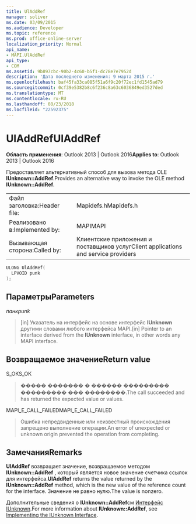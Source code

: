 ```yaml
---
title: UlAddRef
manager: soliver
ms.date: 03/09/2015
ms.audience: Developer
ms.topic: reference
ms.prod: office-online-server
localization_priority: Normal
api_name:
- MAPI.UlAddRef
api_type:
- COM
ms.assetid: 9b897cbc-90b2-4c60-b5f1-dc78e7e7952d
description: 'Дата последнего изменения: 9 марта 2015 г.'
ms.openlocfilehash: baf45fa33ca085f51a6f9c20f72ec1fd1545ad79
ms.sourcegitcommit: 0cf39e5382b8c6f236c8a63c6036849ed3527ded
ms.translationtype: MT
ms.contentlocale: ru-RU
ms.lasthandoff: 08/23/2018
ms.locfileid: "22592375"
---
```

# <a name="uladdref"></a><span data-ttu-id="0c925-103">UlAddRef</span><span class="sxs-lookup"><span data-stu-id="0c925-103">UlAddRef</span></span>

  
  
<span data-ttu-id="0c925-104">**Область применения**: Outlook 2013 | Outlook 2016</span><span class="sxs-lookup"><span data-stu-id="0c925-104">**Applies to**: Outlook 2013 | Outlook 2016</span></span> 
  
<span data-ttu-id="0c925-105">Предоставляет альтернативный способ для вызова метода OLE **IUnknown::AddRef**.</span><span class="sxs-lookup"><span data-stu-id="0c925-105">Provides an alternative way to invoke the OLE method **IUnknown::AddRef**.</span></span> 
  
|||
|:-----|:-----|
|<span data-ttu-id="0c925-106">Файл заголовка:</span><span class="sxs-lookup"><span data-stu-id="0c925-106">Header file:</span></span>  <br/> |<span data-ttu-id="0c925-107">Mapidefs.h</span><span class="sxs-lookup"><span data-stu-id="0c925-107">Mapidefs.h</span></span>  <br/> |
|<span data-ttu-id="0c925-108">Реализовано в:</span><span class="sxs-lookup"><span data-stu-id="0c925-108">Implemented by:</span></span>  <br/> |<span data-ttu-id="0c925-109">MAPI</span><span class="sxs-lookup"><span data-stu-id="0c925-109">MAPI</span></span>  <br/> |
|<span data-ttu-id="0c925-110">Вызывающая сторона:</span><span class="sxs-lookup"><span data-stu-id="0c925-110">Called by:</span></span>  <br/> |<span data-ttu-id="0c925-111">Клиентские приложения и поставщиков услуг</span><span class="sxs-lookup"><span data-stu-id="0c925-111">Client applications and service providers</span></span>  <br/> |
   
```cpp
ULONG UlAddRef(
  LPVOID punk
);
```

## <a name="parameters"></a><span data-ttu-id="0c925-112">Параметры</span><span class="sxs-lookup"><span data-stu-id="0c925-112">Parameters</span></span>

 <span data-ttu-id="0c925-113">_панк_</span><span class="sxs-lookup"><span data-stu-id="0c925-113">_punk_</span></span>
  
> <span data-ttu-id="0c925-114">[in] Указатель на интерфейс на основе интерфейс **IUnknown** другими словами любого интерфейса MAPI.</span><span class="sxs-lookup"><span data-stu-id="0c925-114">[in] Pointer to an interface derived from the **IUnknown** interface, in other words any MAPI interface.</span></span> 
    
## <a name="return-value"></a><span data-ttu-id="0c925-115">Возвращаемое значение</span><span class="sxs-lookup"><span data-stu-id="0c925-115">Return value</span></span>

<span data-ttu-id="0c925-116">S_OK</span><span class="sxs-lookup"><span data-stu-id="0c925-116">S_OK</span></span> 
  
> <span data-ttu-id="0c925-117">����� ������� � ������ ��������� ��������� ��� ��������.</span><span class="sxs-lookup"><span data-stu-id="0c925-117">The call succeeded and has returned the expected value or values.</span></span> 
    
<span data-ttu-id="0c925-118">MAPI_E_CALL_FAILED</span><span class="sxs-lookup"><span data-stu-id="0c925-118">MAPI_E_CALL_FAILED</span></span> 
  
> <span data-ttu-id="0c925-119">Ошибка непредвиденные или неизвестный происхождения запрещено выполнение операции.</span><span class="sxs-lookup"><span data-stu-id="0c925-119">An error of unexpected or unknown origin prevented the operation from completing.</span></span>
    
## <a name="remarks"></a><span data-ttu-id="0c925-120">Замечания</span><span class="sxs-lookup"><span data-stu-id="0c925-120">Remarks</span></span>

 <span data-ttu-id="0c925-121">**UlAddRef** возвращает значение, возвращаемое методом **IUnknown::AddRef** , который является новое значение счетчика ссылок для интерфейса.</span><span class="sxs-lookup"><span data-stu-id="0c925-121">**UlAddRef** returns the value returned by the **IUnknown::AddRef** method, which is the new value of the reference count for the interface.</span></span> <span data-ttu-id="0c925-122">Значение не равно нулю.</span><span class="sxs-lookup"><span data-stu-id="0c925-122">The value is nonzero.</span></span> 
  
<span data-ttu-id="0c925-123">Дополнительные сведения о **IUnknown::AddRef**см [Интерфейс IUnknown](implementing-the-iunknown-interface.md).</span><span class="sxs-lookup"><span data-stu-id="0c925-123">For more information about **IUnknown::AddRef**, see [Implementing the IUnknown Interface](implementing-the-iunknown-interface.md).</span></span> 
  

